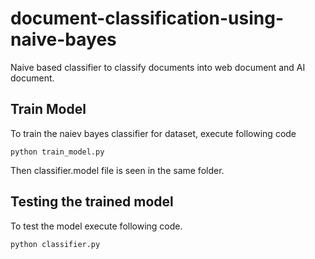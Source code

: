 # document-classification-using-naive-bayes

Naive based classifier to classify documents into web document and AI document.

## Train Model

To train the naiev bayes classifier for dataset, execute following code

    python train_model.py

Then classifier.model file is seen in the same folder.

## Testing the trained model

To test the model execute following code.

    python classifier.py

